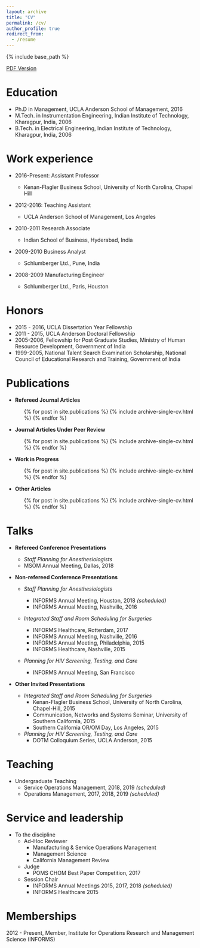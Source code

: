 ```yaml
---
layout: archive
title: "CV"
permalink: /cv/
author_profile: true
redirect_from:
  - /resume
---
```


{% include base_path %}

<html>
<a href="{{ base_path }}/files/sandeep_rath_resume.pdf"><i class="fa fa-file-pdf-o" aria-hidden="true"></i> PDF Version</a>
</html>

Education
======
* Ph.D in Management, UCLA Anderson School of Management, 2016
* M.Tech. in Instrumentation Engineering, Indian Institute of Technology, Kharagpur, India, 2006
* B.Tech. in Electrical Engineering, Indian Institute of Technology, Kharagpur, India, 2006

Work experience
======
* 2016-Present: Assistant Professor
  * Kenan-Flagler Business School, University of North Carolina, Chapel Hill


* 2012-2016: Teaching Assistant
  * UCLA Anderson School of Management, Los Angeles

* 2010-2011 Research Associate
  * Indian School of Business, Hyderabad, India

* 2009-2010 Business Analyst
  * Schlumberger Ltd., Pune, India

* 2008-2009 Manufacturing Engineer
  * Schlumberger Ltd., Paris, Houston


Honors
======
* 2015 - 2016, UCLA Dissertation Year Fellowship
* 2011 - 2015, UCLA Anderson Doctoral Fellowship
* 2005-2006, Fellowship for Post Graduate Studies, Ministry of Human Resource Development,
Government of India
* 1999-2005, National Talent Search Examination Scholarship, National Council of Educational
Research and Training, Government of India


Publications
======

* **Refereed Journal Articles**
  <ul>{% for post in site.publications %}
    {% include archive-single-cv.html %}
  {% endfor %}</ul>

* **Journal Articles Under Peer Review**
  <ul>{% for post in site.publications %}
    {% include archive-single-cv.html %}
  {% endfor %}</ul>

* **Work in Progress**
  <ul>{% for post in site.publications %}
    {% include archive-single-cv.html %}
  {% endfor %}</ul>

* **Other Articles**
  <ul>{% for post in site.publications %}
    {% include archive-single-cv.html %}
  {% endfor %}</ul>

Talks
======
* **Refereed Conference Presentations**

    * *Staff Planning for Anesthesiologists*
    * MSOM Annual Meeting, Dallas, 2018
    


* **Non-refereed Conference Presentations**

  * *Staff Planning for Anesthesiologists*
    * INFORMS Annual Meeting, Houston, 2018 *(scheduled)*
    * INFORMS Annual Meeting, Nashville, 2016

  * *Integrated Staff and Room Scheduling for Surgeries*
    * INFORMS Healthcare, Rotterdam, 2017
    * INFORMS Annual Meeting, Nashville, 2016
    * INFORMS Annual Meeting, Philadelphia, 2015
    * INFORMS Healthcare, Nashville, 2015

  * *Planning for HIV Screening, Testing, and Care*
    * INFORMS Annual Meeting, San Francisco

* **Other Invited Presentations**

  * *Integrated Staff and Room Scheduling for Surgeries*
    * Kenan-Flagler Business School, University of North Carolina, Chapel-Hill, 2015
    * Communication, Networks and Systems Seminar, University of Southern California, 2015
    * Southern California OR/OM Day, Los Angeles, 2015
  * *Planning for HIV Screening, Testing, and Care*
    * DOTM Colloquium Series, UCLA Anderson, 2015


Teaching
======
  * Undergraduate Teaching
    * Service Operations Management, 2018, 2019 *(scheduled)*
    * Operations Management, 2017, 2018, 2019 *(scheduled)*

Service and leadership
======
* To the discipline
  * Ad-Hoc Reviewer
    * Manufacturing & Service Operations Management
    * Management Science
    * California Management Review
  * Judge
    * POMS CHOM Best Paper Competition, 2017
  * Session Chair
    * INFORMS Annual Meetings 2015, 2017, 2018 *(scheduled)*
    * INFORMS Healthcare 2015

Memberships
======
2012 - Present, Member, Institute for Operations Research and Management Science (INFORMS)
